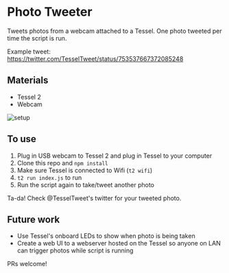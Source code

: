 Photo Tweeter
=============
Tweets photos from a webcam attached to a Tessel. One photo tweeted per time the script is run.

Example tweet: https://twitter.com/TesselTweet/status/753537667372085248

## Materials
* Tessel 2
* Webcam

![setup](https://lh3.googleusercontent.com/mTgNPI-CoZhKjDbFcdSOUbvFNxA-e7AauFIP3TOH3r6zF4aInMEkI7RAiLSghDbMOru5y9FAM5oVArISIhmrcBnyoZ02FK4VkYQIOZ1dgymLnWL-nyvFWH9OgZay4UxIEaIkkjAv4m2wG3kDjW8iwm_vMWrajrWAdOGgLNKx602O53dAk3MFXPWryZokqn11sV_Efel7aLrs9bpLlUCyscTompwLjxCWQT_vmBwPgovcvzwLgB7RyBqfhEDkVZBAG3tomZRnNyVrF2EmmQHZ_sYA1ukUXRlvunyHPRUJk4mHBi9CRLGpwcn88OYNDgxV06_mwAwySJ7JqnMuW6IctF7y7eKH02AIGO85kuj6Iofh54d12zTv9L6UL0EptwsArVhIjb-bgIfMdjRXamw_y-sbhXRN8_7tOZmsUcdy0gPKuIOy1OXMjTvPb1PsKwywqrUlOR52hsu_3csTxDvbX3q1s8Y6DUUbwn5PYS3JGuwVso3wrnE32XM8eBmK7vKii0Z-BJMoXCVZvnu4cCadikrZrcvClkTv-6r7bVjHM_bRzBxtVeow0tPkCAx47_ZLGFFS9peXAeinxEmeqe_AWVJgS-FQ2j39=w874-h492-no)

## To use
1. Plug in USB webcam to Tessel 2 and plug in Tessel to your computer
1. Clone this repo and `npm install`
1. Make sure Tessel is connected to Wifi (`t2 wifi`)
1. `t2 run index.js` to run
1. Run the script again to take/tweet another photo

Ta-da! Check @TesselTweet's twitter for your tweeted photo.

## Future work
* Use Tessel's onboard LEDs to show when photo is being taken
* Create a web UI to a webserver hosted on the Tessel so anyone on LAN can trigger photos while script is running

PRs welcome!
